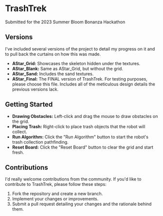 # TrashTrek

Submitted for the 2023 Summer Bloom Bonanza Hackathon

## Versions

I've included several versions of the project to detail my progress on it and to pull back the curtains on how this was made.

- **AStar_Grid:** Showcases the skeleton hidden under the textures.
- **AStar_Blank:** Same as AStar_Grid, but without the grid.
- **AStar_Sand:** Includes the sand textures.
- **AStar_Final:** The FINAL version of TrashTrek. For testing purposes, please choose this file. Includes all of the meticulous design details the previous versions lack.

## Getting Started

- **Drawing Obstacles:** Left-click and drag the mouse to draw obstacles on the grid.
- **Placing Trash:** Right-click to place trash objects that the robot will collect.
- **Run Algorithm:** Click the "Run Algorithm" button to start the robot's trash collection pathfinding.
- **Reset Board:** Click the "Reset Board" button to clear the grid and start fresh.

## Contributions

I'd really welcome contributions from the community. If you'd like to contribute to TrashTrek, please follow these steps:

1. Fork the repository and create a new branch.
2. Implement your changes or improvements.
3. Submit a pull request detailing your changes and the rationale behind them.
